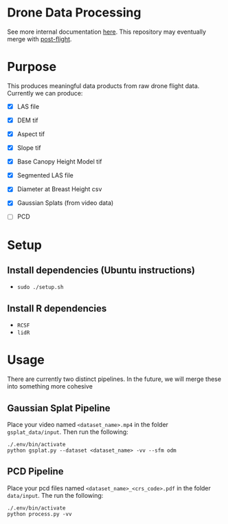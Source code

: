# Drone Data Processing

See more internal documentation [here](https://www.notion.so/robotics88/Data-Processing-Documentation-1212bdc47817801bb5f6ccf8cfeed58e?pvs=4).
This repository may eventually merge with [post-flight](https://github.com/robotics-88/post-flight).

# Purpose

This produces meaningful data products from raw drone flight data. Currently we can produce:
- [X] LAS file
- [X] DEM tif
- [X] Aspect tif
- [X] Slope tif
- [X] Base Canopy Height Model tif
- [X] Segmented LAS file
- [X] Diameter at Breast Height csv

- [X] Gaussian Splats (from video data)
- [ ] PCD

# Setup

## Install dependencies (Ubuntu instructions)
- `sudo ./setup.sh`

## Install R dependencies
- `RCSF`
- `lidR`



# Usage
There are currently two distinct pipelines. In the future, we will merge these into something more cohesive

## Gaussian Splat Pipeline

Place your video named `<dataset_name>.mp4` in the folder `gsplat_data/input`. Then run the following:

```
./.env/bin/activate
python gsplat.py --dataset <dataset_name> -vv --sfm odm
```


## PCD Pipeline

Place your pcd files named `<dataset_name>_<crs_code>.pdf` in the folder `data/input`. The run the following:

```
./.env/bin/activate
python process.py -vv
```
